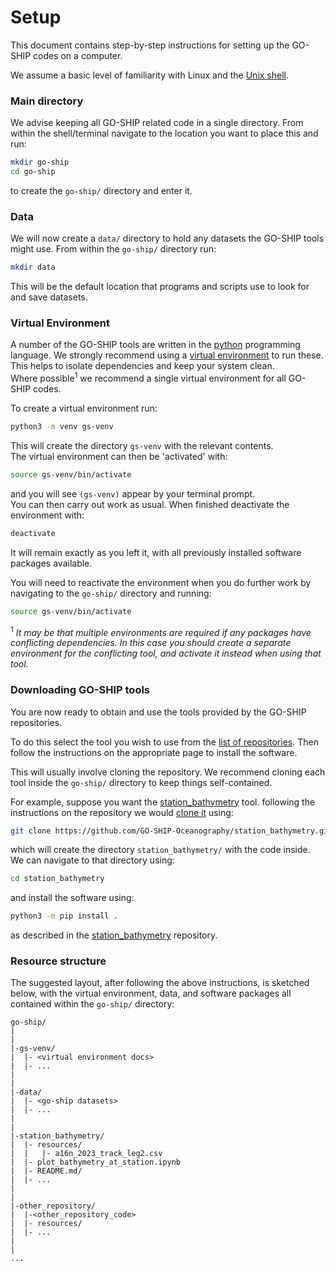 # Setup

This document contains step-by-step instructions for setting up the GO-SHIP codes
on a computer.

We assume a basic level of familiarity with Linux and the
[Unix shell](https://en.wikipedia.org/wiki/Unix_shell).

### Main directory

We advise keeping all GO-SHIP related code in a single directory.
From within the shell/terminal navigate to the location you want to place this and run:
```bash
mkdir go-ship
cd go-ship
```
to create the `go-ship/` directory and enter it.

### Data

We will now create a `data/` directory to hold any datasets the GO-SHIP tools might use.
From within the `go-ship/` directory run:
```bash
mkdir data
```
This will be the default location that programs and scripts use to look for and save
datasets.

### Virtual Environment

A number of the GO-SHIP tools are written in the [python](https://www.python.org/)
programming language.
We strongly recommend using a
[virtual environment](https://docs.python.org/3/library/venv.html) to run these.
This helps to isolate dependencies and keep your system clean.  
Where possible<sup>1</sup> we recommend a single virtual environment for all GO-SHIP codes.

To create a virtual environment run:
```bash
python3 -m venv gs-venv
```
This will create the directory `gs-venv` with the relevant contents.  
The virtual environment can then be 'activated' with:
```bash
source gs-venv/bin/activate
```
and you will see `(gs-venv)` appear by your terminal prompt.  
You can then carry out work as usual. When finished deactivate the environment with:
```bash
deactivate
```
It will remain exactly as you left it, with all previously installed software packages
available.

You will need to reactivate the environment when you do further work by navigating to
the `go-ship/` directory and running:
```bash
source gs-venv/bin/activate
```

<sup>1</sup> _It may be that multiple environments are required if any packages have 
conflicting dependencies. In this case you should create a separate environment for the
conflicting tool, and activate it instead when using that tool._

### Downloading GO-SHIP tools

You are now ready to obtain and use the tools provided by the GO-SHIP repositories.

To do this select the tool you wish to use from the
[list of repositories](https://github.com/orgs/GO-SHIP-Oceanography/repositories).
Then follow the instructions on the appropriate page to install the software.

This will usually involve cloning the repository.
We recommend cloning each tool inside the `go-ship/` directory to keep things
self-contained.

For example, suppose you want the
[station_bathymetry](https://github.com/GO-SHIP-Oceanography/station_bathymetry) tool.
following the instructions on the repository we would
[clone it](https://docs.github.com/en/repositories/creating-and-managing-repositories/cloning-a-repository)
using:
```bash
git clone https://github.com/GO-SHIP-Oceanography/station_bathymetry.git
```
which will create the directory `station_bathymetry/` with the code inside.  
We can navigate to that directory using:
```bash
cd station_bathymetry
```
and install the software using:
```bash
python3 -m pip install .
```
as described in the
[station_bathymetry](https://github.com/GO-SHIP-Oceanography/station_bathymetry)
repository.


### Resource structure

The suggested layout, after following the above instructions, is sketched below, with
the virtual environment, data, and software packages all contained within the `go-ship/`
directory:
```
go-ship/
|
|
|-gs-venv/
|  |- <virtual environment docs>
|  |- ...
|
|
|-data/
|  |- <go-ship datasets>
|  |- ...
|
|
|-station_bathymetry/
|  |- resources/
|  |   |- a16n_2023_track_leg2.csv
|  |- plot_bathymetry_at_station.ipynb
|  |- README.md/
|  |- ...
|
|
|-other_repository/
|  |-<other_repository_code> 
|  |- resources/
|  |- ...
|
|
...

```
